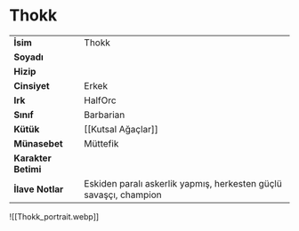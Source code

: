   
<div class="row" markdown>  
<div class="column" markdown>  
  
# Thokk   
|  |  |  
|---|---|  
| **İsim** | Thokk |  
| **Soyadı** |  |  
| **Hizip** |  |  
| **Cinsiyet** | Erkek |  
| **Irk** | HalfOrc |  
| **Sınıf** | Barbarian |  
| **Kütük** | [[Kutsal Ağaçlar]] |  
| **Münasebet** | Müttefik |  
| **Karakter Betimi** |  |  
| **İlave Notlar** | Eskiden paralı askerlik yapmış, herkesten güçlü savaşçı, champion |  
  
</div>  
<div class="column" markdown>  
![[Thokk_portrait.webp]]  
</div>  
</div>